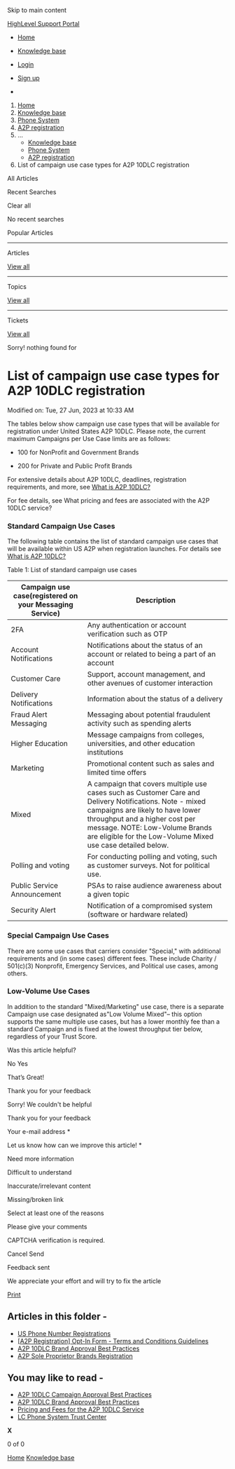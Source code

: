Skip to main content

[ HighLevel Support Portal ](https://help.gohighlevel.com)

  * [ Home ](/support/home)
  * [ Knowledge base ](/support/solutions)

  * [Login](/support/login)
  * [Sign up](/support/signup)
  * 

  1. [Home](/support/home)
  2. [Knowledge base](/support/solutions)
  3. [Phone System](/support/solutions/48000415161)
  4. [A2P registration](/support/solutions/folders/155000000021)
  5. ... 
     * [Knowledge base](/support/solutions)
     * [Phone System](/support/solutions/48000415161)
     * [A2P registration](/support/solutions/folders/155000000021)
  6. List of campaign use case types for A2P 10DLC registration

All  Articles 

Recent Searches

Clear all

No recent searches

Popular Articles

* * *

Articles

[View all](/support/search/solutions)

* * *

Topics

[View all](/support/search/topics)

* * *

Tickets

[View all](/support/search/tickets)

Sorry! nothing found for   

# List of campaign use case types for A2P 10DLC registration

Modified on: Tue, 27 Jun, 2023 at 10:33 AM

The tables below show campaign use case types that will be available for registration under United States A2P 10DLC. Please note, the current maximum Campaigns per Use Case limits are as follows:

  * 100 for NonProfit and Government Brands

  * 200 for Private and Public Profit Brands

For extensive details about A2P 10DLC, deadlines, registration requirements, and more, see [What is A2P 10DLC?](https://help.gohighlevel.com/support/solutions/articles/48001238163-what-is-a2p-10dlc-P-10DLC-)

For fee details, see What pricing and fees are associated with the A2P 10DLC service?

### Standard Campaign Use Cases

The following table contains the list of standard campaign use cases that will be available within US A2P when registration launches. For details see [What is A2P 10DLC?](https://help.gohighlevel.com/support/solutions/articles/48001238163-what-is-a2p-10dlc-P-10DLC-)

Table 1: List of standard campaign use cases

Campaign use case(registered on your Messaging Service)| Description  
---|---  
2FA| Any authentication or account verification such as OTP  
Account Notifications| Notifications about the status of an account or related to being a part of an account  
Customer Care| Support, account management, and other avenues of customer interaction  
Delivery Notifications| Information about the status of a delivery  
Fraud Alert Messaging| Messaging about potential fraudulent activity such as spending alerts  
Higher Education| Message campaigns from colleges, universities, and other education institutions  
Marketing| Promotional content such as sales and limited time offers  
Mixed| A campaign that covers multiple use cases such as Customer Care and Delivery Notifications.  Note - mixed campaigns are likely to have lower throughput and a higher cost per message. NOTE: Low-Volume Brands are eligible for the Low-Volume Mixed use case detailed below.   
Polling and voting| For conducting polling and voting, such as customer surveys. Not for political use.  
Public Service Announcement| PSAs to raise audience awareness about a given topic  
Security Alert| Notification of a compromised system (software or hardware related)  
  
### Special Campaign Use Cases

There are some use cases that carriers consider "Special," with additional requirements and (in some cases) different fees. These include Charity / 501(c)(3) Nonprofit, Emergency Services, and Political use cases, among others. 

### Low-Volume Use Cases

In addition to the standard "Mixed/Marketing" use case, there is a separate Campaign use case designated as"Low Volume Mixed"– this option supports the same multiple use cases, but has a lower monthly fee than a standard Campaign and is fixed at the lowest throughput tier below, regardless of your Trust Score.

Was this article helpful?

No  Yes 

That’s Great!

Thank you for your feedback

Sorry! We couldn't be helpful

Thank you for your feedback

Your e-mail address *

Let us know how can we improve this article! *

Need more information 

Difficult to understand 

Inaccurate/irrelevant content 

Missing/broken link 

Select at least one of the reasons 

Please give your comments 

CAPTCHA verification is required. 

Cancel  Send 

Feedback sent

We appreciate your effort and will try to fix the article

[Print](javascript:print\(\))

## Articles in this folder -

  * [US Phone Number Registrations](/support/solutions/articles/155000002380-us-phone-number-registrations)
  * [[A2P Registration] Opt-In Form - Terms and Conditions Guidelines](/support/solutions/articles/155000001426--a2p-registration-opt-in-form-terms-and-conditions-guidelines)
  * [A2P 10DLC Brand Approval Best Practices](/support/solutions/articles/155000000508-a2p-10dlc-brand-approval-best-practices)
  * [A2P Sole Proprietor Brands Registration](/support/solutions/articles/155000000340-a2p-sole-proprietor-brands-registration)

## You may like to read -

  * [A2P 10DLC Campaign Approval Best Practices](/support/solutions/articles/48001229784-a2p-10dlc-campaign-approval-best-practices)
  * [A2P 10DLC Brand Approval Best Practices](/support/solutions/articles/155000000508-a2p-10dlc-brand-approval-best-practices)
  * [Pricing and Fees for the A2P 10DLC Service](/support/solutions/articles/155000000234-pricing-and-fees-for-the-a2p-10dlc-service)
  * [LC Phone System Trust Center](/support/solutions/articles/48001225526-lc-phone-system-trust-center)

**X**

0 of 0 []()

[Home](/support/home) [Knowledge base](/support/solutions)
